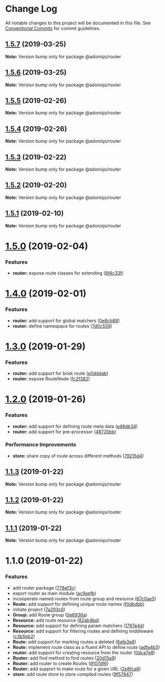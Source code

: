 # Change Log

All notable changes to this project will be documented in this file.
See [Conventional Commits](https://conventionalcommits.org) for commit guidelines.

## [1.5.7](https://github.com/adonisjs/adonis-framework/tree/master/packages/router/compare/@adonisjs/router@1.5.6...@adonisjs/router@1.5.7) (2019-03-25)

**Note:** Version bump only for package @adonisjs/router





## [1.5.6](https://github.com/adonisjs/adonis-framework/tree/master/packages/router/compare/@adonisjs/router@1.5.5...@adonisjs/router@1.5.6) (2019-03-25)

**Note:** Version bump only for package @adonisjs/router





## [1.5.5](https://github.com/adonisjs/adonis-framework/tree/master/packages/router/compare/@adonisjs/router@1.5.4...@adonisjs/router@1.5.5) (2019-02-26)

**Note:** Version bump only for package @adonisjs/router





## [1.5.4](https://github.com/adonisjs/adonis-framework/tree/master/packages/router/compare/@adonisjs/router@1.5.3...@adonisjs/router@1.5.4) (2019-02-26)

**Note:** Version bump only for package @adonisjs/router





## [1.5.3](https://github.com/adonisjs/adonis-framework/tree/master/packages/router/compare/@adonisjs/router@1.5.2...@adonisjs/router@1.5.3) (2019-02-22)

**Note:** Version bump only for package @adonisjs/router





## [1.5.2](https://github.com/adonisjs/adonis-framework/tree/master/packages/router/compare/@adonisjs/router@1.5.1...@adonisjs/router@1.5.2) (2019-02-20)

**Note:** Version bump only for package @adonisjs/router





## [1.5.1](https://github.com/adonisjs/adonis-framework/tree/master/packages/router/compare/@adonisjs/router@1.5.0...@adonisjs/router@1.5.1) (2019-02-10)

**Note:** Version bump only for package @adonisjs/router





# [1.5.0](https://github.com/adonisjs/adonis-framework/tree/master/packages/router/compare/@adonisjs/router@1.4.0...@adonisjs/router@1.5.0) (2019-02-04)


### Features

* **router:** expose route classes for extending ([6f4c33f](https://github.com/adonisjs/adonis-framework/tree/master/packages/router/commit/6f4c33f))





# [1.4.0](https://github.com/adonisjs/adonis-framework/tree/master/packages/router/compare/@adonisjs/router@1.3.0...@adonisjs/router@1.4.0) (2019-02-01)


### Features

* **router:** add support for global matchers ([0e8cb88](https://github.com/adonisjs/adonis-framework/tree/master/packages/router/commit/0e8cb88))
* **router:** define namespace for routes ([7d0c559](https://github.com/adonisjs/adonis-framework/tree/master/packages/router/commit/7d0c559))





# [1.3.0](https://github.com/adonisjs/adonis-framework/tree/master/packages/router/compare/@adonisjs/router@1.2.0...@adonisjs/router@1.3.0) (2019-01-29)


### Features

* **router:** add support for brisk route ([e0dddab](https://github.com/adonisjs/adonis-framework/tree/master/packages/router/commit/e0dddab))
* **router:** expose RouteNode ([fc2f382](https://github.com/adonisjs/adonis-framework/tree/master/packages/router/commit/fc2f382))





# [1.2.0](https://github.com/adonisjs/adonis-framework/tree/master/packages/router/compare/@adonisjs/router@1.1.3...@adonisjs/router@1.2.0) (2019-01-26)


### Features

* **router:** add support for defining route meta data ([e48db34](https://github.com/adonisjs/adonis-framework/tree/master/packages/router/commit/e48db34))
* **router:** add support for pre-processor ([48720bb](https://github.com/adonisjs/adonis-framework/tree/master/packages/router/commit/48720bb))


### Performance Improvements

* **store:** share copy of route across different methods ([79215d4](https://github.com/adonisjs/adonis-framework/tree/master/packages/router/commit/79215d4))





## [1.1.3](https://github.com/adonisjs/adonis-framework/tree/master/packages/router/compare/@adonisjs/router@1.1.2...@adonisjs/router@1.1.3) (2019-01-22)

**Note:** Version bump only for package @adonisjs/router





## [1.1.2](https://github.com/adonisjs/adonis-framework/tree/master/packages/router/compare/@adonisjs/router@1.1.1...@adonisjs/router@1.1.2) (2019-01-22)

**Note:** Version bump only for package @adonisjs/router





## [1.1.1](https://github.com/adonisjs/adonis-framework/tree/master/packages/router/compare/@adonisjs/router@1.1.0...@adonisjs/router@1.1.1) (2019-01-22)

**Note:** Version bump only for package @adonisjs/router





# 1.1.0 (2019-01-22)


### Features

* add router package ([778ef3c](https://github.com/adonisjs/adonis-framework/tree/master/packages/router/commit/778ef3c))
* export router as main module ([ac9aefb](https://github.com/adonisjs/adonis-framework/tree/master/packages/router/commit/ac9aefb))
* incooperate named routes from route group and resource ([67c0ae5](https://github.com/adonisjs/adonis-framework/tree/master/packages/router/commit/67c0ae5))
* **Route:** add support for defining unique route names ([f0dbdbb](https://github.com/adonisjs/adonis-framework/tree/master/packages/router/commit/f0dbdbb))
* initiate project ([7a293c6](https://github.com/adonisjs/adonis-framework/tree/master/packages/router/commit/7a293c6))
* **Group:** add Route group ([0e6936a](https://github.com/adonisjs/adonis-framework/tree/master/packages/router/commit/0e6936a))
* **Resource:** add route resource ([82ab4bd](https://github.com/adonisjs/adonis-framework/tree/master/packages/router/commit/82ab4bd))
* **Resource:** add support for defining param matchers ([1797e4d](https://github.com/adonisjs/adonis-framework/tree/master/packages/router/commit/1797e4d))
* **Resource:** add support for filtering routes and defining middleware ([c3b5bb2](https://github.com/adonisjs/adonis-framework/tree/master/packages/router/commit/c3b5bb2))
* **Route:** add support for marking routes a deleted ([8afe3e8](https://github.com/adonisjs/adonis-framework/tree/master/packages/router/commit/8afe3e8))
* **Route:** implement route class as a fluent API to define route ([adfa4b3](https://github.com/adonisjs/adonis-framework/tree/master/packages/router/commit/adfa4b3))
* **router:** add support for creating resource from the router ([0dca7e8](https://github.com/adonisjs/adonis-framework/tree/master/packages/router/commit/0dca7e8))
* **Router:** add find method to find routes ([20d15a9](https://github.com/adonisjs/adonis-framework/tree/master/packages/router/commit/20d15a9))
* **Router:** add router to create Routes ([9107df6](https://github.com/adonisjs/adonis-framework/tree/master/packages/router/commit/9107df6))
* **Router:** add support to make route for a given URL ([2e8fca6](https://github.com/adonisjs/adonis-framework/tree/master/packages/router/commit/2e8fca6))
* **store:** add route store to store compiled routes ([9f57847](https://github.com/adonisjs/adonis-framework/tree/master/packages/router/commit/9f57847))

